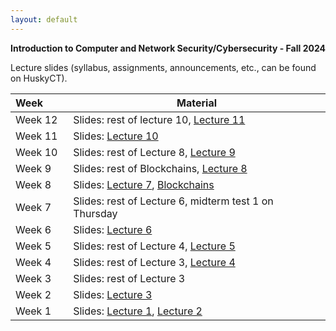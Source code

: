 ```yaml
---
layout: default
---
```


**Introduction to Computer and Network Security/Cybersecurity - Fall 2024**

Lecture slides (syllabus, assignments, announcements, etc., can be found on HuskyCT).

| Week&emsp;&emsp;| Material           |
|----------|--------------------|
| Week 12 | Slides: rest of lecture 10, [Lecture 11](./lecture11.pdf)|
| Week 11 | Slides: [Lecture 10](./lecture10.pdf)|
| Week 10 | Slides: rest of Lecture 8, [Lecture 9](./lecture9.pdf)|
| Week 9 | Slides: rest of Blockchains, [Lecture 8](./lecture8.pdf)|
| Week 8 | Slides: [Lecture 7](./lecture7.pdf), [Blockchains](./blockchains.pdf)|
| Week 7 | Slides: rest of Lecture 6, midterm test 1 on Thursday|
| Week 6 | Slides: [Lecture 6](./lecture6.pdf)|
| Week 5 | Slides: rest of Lecture 4, [Lecture 5](./lecture5.pdf)|
| Week 4 | Slides: rest of Lecture 3, [Lecture 4](./lecture4.pdf)|
| Week 3 | Slides: rest of Lecture 3|
| Week 2 | Slides: [Lecture 3](./lecture3.pdf)|
| Week 1 | Slides: [Lecture 1](./lecture1.pdf), [Lecture 2](./lecture2.pdf)|